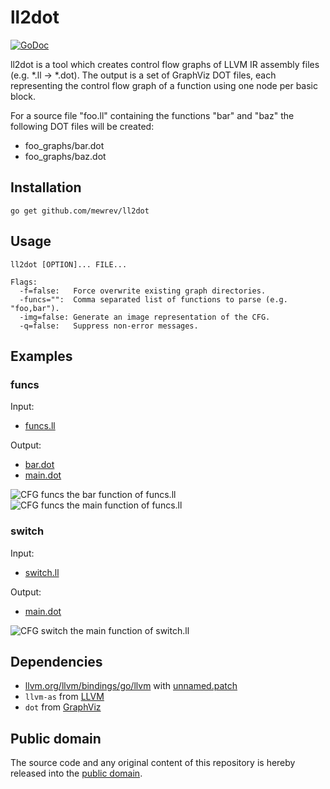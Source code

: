 # ll2dot

[![GoDoc](https://godoc.org/github.com/mewrev/ll2dot?status.svg)](https://godoc.org/github.com/mewrev/ll2dot)

ll2dot is a tool which creates control flow graphs of LLVM IR assembly files (e.g. *.ll -> *.dot). The output is a set of GraphViz DOT files, each representing the control flow graph of a function using one node per basic block.

For a source file "foo.ll" containing the functions "bar" and "baz" the following DOT files will be created:

   * foo_graphs/bar.dot
   * foo_graphs/baz.dot

## Installation

```shell
go get github.com/mewrev/ll2dot
```

## Usage

    ll2dot [OPTION]... FILE...

    Flags:
      -f=false:   Force overwrite existing graph directories.
      -funcs="":  Comma separated list of functions to parse (e.g. "foo,bar").
      -img=false: Generate an image representation of the CFG.
      -q=false:   Suppress non-error messages.


## Examples

### funcs

Input:
* [funcs.ll](testdata/funcs.ll)

Output:
* [bar.dot](testdata/funcs_graphs/bar.dot)
* [main.dot](testdata/funcs_graphs/main.dot)

![CFG funcs the bar function of funcs.ll](https://raw.githubusercontent.com/mewrev/ll2dot/master/testdata/funcs_graphs/bar.png)
![CFG funcs the main function of funcs.ll](https://raw.githubusercontent.com/mewrev/ll2dot/master/testdata/funcs_graphs/main.png)

### switch

Input:
* [switch.ll](testdata/switch.ll)

Output:
* [main.dot](testdata/switch_graphs/main.dot)

![CFG switch the main function of switch.ll](https://raw.githubusercontent.com/mewrev/ll2dot/master/testdata/switch_graphs/main.png)

## Dependencies

* [llvm.org/llvm/bindings/go/llvm](https://godoc.org/llvm.org/llvm/bindings/go/llvm) with [unnamed.patch](unnamed.patch)
* `llvm-as` from [LLVM](http://llvm.org/)
* `dot` from [GraphViz](http://www.graphviz.org/)

## Public domain

The source code and any original content of this repository is hereby released into the [public domain].

[public domain]: https://creativecommons.org/publicdomain/zero/1.0/
